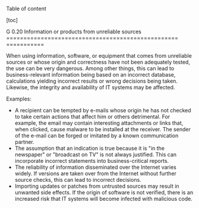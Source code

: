 Table of content

[toc]
 
G 0.20 Information or products from unreliable sources
================================================== ===========

When using information, software, or equipment that comes from unreliable sources or whose origin and correctness have not been adequately tested, the use can be very dangerous. Among other things, this can lead to business-relevant information being based on an incorrect database, calculations yielding incorrect results or wrong decisions being taken. Likewise, the integrity and availability of IT systems may be affected.

Examples:

* A recipient can be tempted by e-mails whose origin he has not checked to take certain actions that affect him or others detrimental. For example, the email may contain interesting attachments or links that, when clicked, cause malware to be installed at the receiver. The sender of the e-mail can be forged or imitated by a known communication partner.
* The assumption that an indication is true because it is "in the newspaper" or "broadcast on TV" is not always justified. This can incorporate incorrect statements into business-critical reports.
* The reliability of information disseminated over the Internet varies widely. If versions are taken over from the Internet without further source checks, this can lead to incorrect decisions.
* Importing updates or patches from untrusted sources may result in unwanted side effects. If the origin of software is not verified, there is an increased risk that IT systems will become infected with malicious code.
